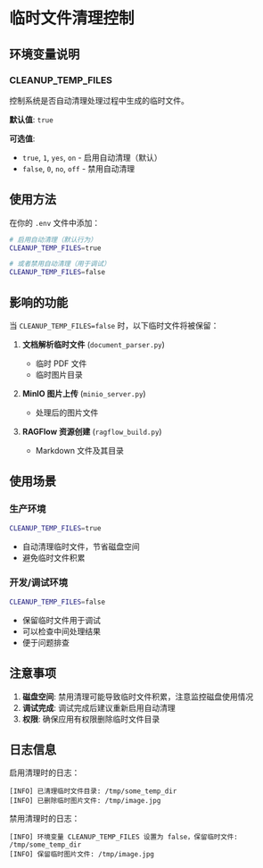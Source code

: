 # 临时文件清理控制

## 环境变量说明

### CLEANUP_TEMP_FILES

控制系统是否自动清理处理过程中生成的临时文件。

**默认值**: `true`

**可选值**:
- `true`, `1`, `yes`, `on` - 启用自动清理（默认）
- `false`, `0`, `no`, `off` - 禁用自动清理

## 使用方法

在你的 `.env` 文件中添加：

```bash
# 启用自动清理（默认行为）
CLEANUP_TEMP_FILES=true

# 或者禁用自动清理（用于调试）
CLEANUP_TEMP_FILES=false
```

## 影响的功能

当 `CLEANUP_TEMP_FILES=false` 时，以下临时文件将被保留：

1. **文档解析临时文件** (`document_parser.py`)
   - 临时 PDF 文件
   - 临时图片目录

2. **MinIO 图片上传** (`minio_server.py`)
   - 处理后的图片文件

3. **RAGFlow 资源创建** (`ragflow_build.py`)
   - Markdown 文件及其目录

## 使用场景

### 生产环境
```bash
CLEANUP_TEMP_FILES=true
```
- 自动清理临时文件，节省磁盘空间
- 避免临时文件积累

### 开发/调试环境
```bash
CLEANUP_TEMP_FILES=false
```
- 保留临时文件用于调试
- 可以检查中间处理结果
- 便于问题排查

## 注意事项

1. **磁盘空间**: 禁用清理可能导致临时文件积累，注意监控磁盘使用情况
2. **调试完成**: 调试完成后建议重新启用自动清理
3. **权限**: 确保应用有权限删除临时文件目录

## 日志信息

启用清理时的日志：
```
[INFO] 已清理临时文件目录: /tmp/some_temp_dir
[INFO] 已删除临时图片文件: /tmp/image.jpg
```

禁用清理时的日志：
```
[INFO] 环境变量 CLEANUP_TEMP_FILES 设置为 false，保留临时文件: /tmp/some_temp_dir
[INFO] 保留临时图片文件: /tmp/image.jpg
``` 